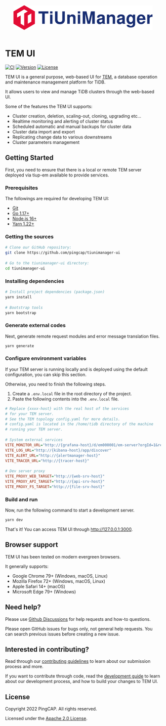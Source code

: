 <p align="center">
  <br>
  <img src="./public/img/logo/common.svg" alt="logo" height="80px">
  <br>
  <br>
</p>

# TEM UI

[![CI](https://github.com/pingcap/tiunimanager-ui/actions/workflows/build.yaml/badge.svg?branch=main)](https://github.com/pingcap/tiunimanager-ui/actions)
[![Version](https://img.shields.io/github/v/release/pingcap/tiunimanager-ui?color=green&include_prereleases&style=flat)](https://github.com/pingcap/tiunimanager-ui/releases)
[![License](https://img.shields.io/badge/license-Apache--2.0-green?style=flat)](./LICENSE)

TEM UI is a general purpose, web-based UI for [TEM](https://github.com/pingcap/tiunimanager), a database operation and maintenance management platform for TiDB.

It allows users to view and manage TiDB clusters through the web-based UI.

Some of the features the TEM UI supports:

- Cluster creation, deletion, scaling-out, cloning, upgrading etc...
- Realtime monitoring and alerting of cluster status
- Scheduled automatic and manual backups for cluster data
- Cluster data import and export
- Replicating change data to various downstreams
- Cluster parameters management

## Getting Started

First, you need to ensure that there is a local or remote TEM server deployed via tiup-em available to provide services.

### Prerequisites

The followings are required for developing TEM UI:

- [Git](https://git-scm.com/downloads)
- [Go 1.17+](https://go.dev/doc/install)
- [Node.js 16+](https://nodejs.org/)
- [Yarn 1.22+](https://classic.yarnpkg.com/en/docs/install)

### Getting the sources

```bash
# Clone our GitHub repository:
git clone https://github.com/pingcap/tiunimanager-ui

# Go to the tiunimanager-ui directory:
cd tiunimanager-ui
```

### Installing dependencies

```bash
# Install project dependencies (package.json)
yarn install

# Bootstrap tools
yarn bootstrap
```

### Generate external codes

Next, generate remote request modules and error message translation files.

```bash
yarn generate
```

### Configure environment variables

If your TEM server is running locally and is deployed using the default configuration, you can skip this section.

Otherwise, you need to finish the following steps.

1. Create a `.env.local` file in the root directory of the project.
2. Paste the following contents into the `.env.local` file.

```ini
# Replace {xxxx-host} with the real host of the services
# for your TEM server.
# See the TEM topology config.yaml for more details.
# config.yaml is located in the /home/tidb directory of the machine
# running your TEM server.

# System external services
VITE_MONITOR_URL="http://{grafana-host}/d/em000001/em-server?orgId=1&refresh=10s&kiosk=tv"
VITE_LOG_URL="http://{kibana-host}/app/discover"
VITE_ALERT_URL="http://{alertmanager-host}"
VITE_TRACER_URL="http://{tracer-host}"

# Dev server proxy
VITE_PROXY_WEB_TARGET="http://{web-srv-host}"
VITE_PROXY_API_TARGET="http://{api-srv-host}"
VITE_PROXY_FS_TARGET="http://{file-srv-host}"
```

### Build and run

Now, run the following command to start a development server.

```bash
yarn dev
```

That's it! You can access TEM UI through http://127.0.0.1:3000.

## Browser support

TEM UI has been tested on modern evergreen browsers.

It generally supports:

- Google Chrome 79+ (Windows, macOS, Linux)
- Mozilla Firefox 72+ (Windows, macOS, Linux)
- Apple Safari 14+ (macOS)
- Microsoft Edge 79+ (Windows)

## Need help?

Please use [Github Discussions](https://github.com/pingcap/tiunimanager-ui/discussions) for help requests and how-to questions.

Please open GitHub issues for bugs only, not general help requests. You can search previous issues before creating a new issue.

## Interested in contributing?

Read through our [contributing guidelines](./CONTRIBUTING.md) to learn about our submission process and more.

If you want to contribute through code, read the [development guide](./doc/development.md) to learn about our development process, and how to build your changes to TEM UI.

## License

Copyright 2022 PingCAP. All rights reserved.

Licensed under the [Apache 2.0 License](./LICENSE).
